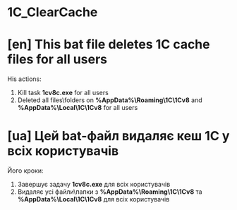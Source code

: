 # 1C_ClearCache

# [en] This bat file deletes 1C cache files for all users

His actions:

1. Kill task **1cv8c.exe** for all users
2. Deleted all files\folders on **%AppData%\Roaming\1C\1Cv8** and **%AppData%\Local\1C\1Cv8** for all users

# [ua] Цей bat-файл видаляє кеш 1С у всіх користувачів

Його кроки:

1. Завершує задачу **1cv8c.exe** для всіх користувачів
2. Видаляє усі файли\папки з **%AppData%\Roaming\1C\1Cv8** та **%AppData%\Local\1C\1Cv8** для всіх користувачів
